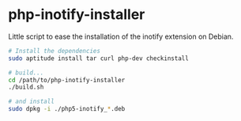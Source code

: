 php-inotify-installer
=====================

Little script to ease the installation of the inotify extension on Debian.

```sh
# Install the dependencies
sudo aptitude install tar curl php-dev checkinstall

# build...
cd /path/to/php-inotify-installer
./build.sh

# and install
sudo dpkg -i ./php5-inotify_*.deb
```
